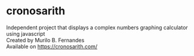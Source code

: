# cronosarith

Independent project that displays a complex numbers graphing calculator using javascript\
Created by Murilo B. Fernandes
<br>
Available on https://cronosarith.com/
